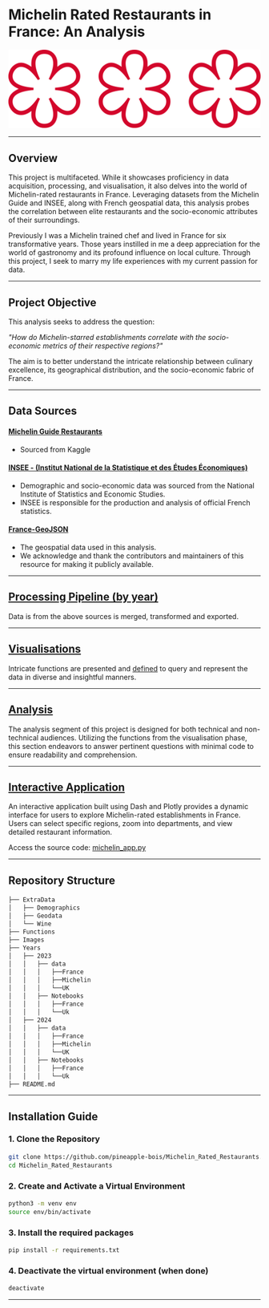 # Michelin Rated Restaurants in France: An Analysis
![Michelin Star](Images/Etoile_Michelin.svg)

---

## Overview
This project is multifaceted. While it showcases proficiency in data acquisition, processing, and visualisation, it also delves into the world of Michelin-rated restaurants in France. Leveraging datasets from the Michelin Guide and INSEE, along with French geospatial data, this analysis probes the correlation between elite restaurants and the socio-economic attributes of their surroundings.

Previously I was a Michelin trained chef and lived in France for six transformative years. Those years instilled in me a deep appreciation for the world of gastronomy and its profound influence on local culture. Through this project, I seek to marry my life experiences with my current passion for data.


---

## Project Objective

This analysis seeks to address the question:

*"How do Michelin-starred establishments correlate with the socio-economic metrics of their respective regions?"* 

The aim is to better understand the intricate relationship between culinary excellence, its geographical distribution, and the socio-economic fabric of France.

---

## Data Sources
#### [Michelin Guide Restaurants](https://www.kaggle.com/datasets/ngshiheng/michelin-guide-restaurants-2021) 

- Sourced from Kaggle

#### [INSEE - (Institut National de la Statistique et des Études Économiques)](https://www.insee.fr/fr/accueil) 

- Demographic and socio-economic data was sourced from the National Institute of Statistics and Economic Studies. 
- INSEE is responsible for the production and analysis of official French statistics.

#### [France-GeoJSON](https://france-geojson.gregoiredavid.fr)

- The geospatial data used in this analysis. 
- We acknowledge and thank the contributors and maintainers of this resource for making it publicly available.

---

## [Processing Pipeline (by year)](Years)
Data is from the above sources is merged, transformed and exported.

---

## [Visualisations](Years/2023/Notebooks/France/France_Visualisations.ipynb)
Intricate functions are presented and [defined](Functions/functions_visualisation.py) to query and represent the data in diverse and insightful manners. 

---

## [Analysis](Years/2023/Notebooks/France/France_Analysis.ipynb)
The analysis segment of this project is designed for both technical and non-technical audiences. Utilizing the functions from the visualisation phase, this section endeavors to answer pertinent questions with minimal code to ensure readability and comprehension.

---

## [Interactive Application](https://www.michelin-guide-france.net)
An interactive application built using Dash and Plotly provides a dynamic interface for users to explore Michelin-rated establishments in France. Users can select specific regions, zoom into departments, and view detailed restaurant information.

Access the source code: [michelin_app.py](https://github.com/pineapple-bois/Michelin_App/blob/main/michelin_app.py)

----

## Repository Structure

```
├── ExtraData
│   ├── Demographics
│   ├── Geodata
│   └── Wine
├── Functions
├── Images
├── Years
│   ├── 2023
│   │   ├── data
│   │   │   ├──France
│   │   │   ├──Michelin
│   │   │   └──UK
│   │   ├── Notebooks
│   │   │   ├──France
│   │   │   └──Uk
│   ├── 2024
│   │   ├── data
│   │   │   ├──France
│   │   │   ├──Michelin
│   │   │   └──UK
│   │   ├── Notebooks
│   │   │   ├──France
│   │   │   └──Uk
├── README.md
```
---

## Installation Guide

### 1. Clone the Repository
```bash
git clone https://github.com/pineapple-bois/Michelin_Rated_Restaurants.git
cd Michelin_Rated_Restaurants
```

### 2. Create and Activate a Virtual Environment
```bash
python3 -m venv env
source env/bin/activate
```

### 3. Install the required packages
```bash
pip install -r requirements.txt
```

### 4. Deactivate the virtual environment (when done)
```bash
deactivate
```
----

